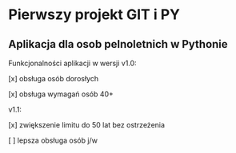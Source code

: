 # Pierwszy projekt GIT i PY

## Aplikacja dla osob pelnoletnich w Pythonie

Funkcjonalności aplikacji w wersji v1.0:

[x] obsługa osób dorosłych

[x] obsługa wymagań osób 40+

v1.1:

[x] zwiększenie limitu do 50 lat bez ostrzeżenia

[ ] lepsza obsługa osób j/w
